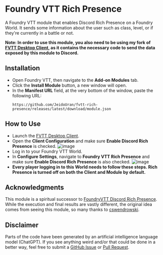 # Foundry VTT Rich Presence
A Foundry VTT module that enables Discord Rich Presence on a Foundry World. It sends some information about the user such as class, level, or if they're currently in a battle or not.

**Note: In order to use this module, you also need to be using my fork of [FVTT Desktop Client](https://github.com/JeidoUran/fvtt-player-client), as it contains the necessary code to send the data exposed by this module to Discord.**

## Installation
- Open Foundry VTT, then navigate to the **Add-on Modules** tab.
- Click the **Install Module** button, a new window will open.
- In the **Manifest URL** field, at the very bottom of the window, paste the following URL:
     ``` 
     https://github.com/JeidoUran/fvtt-rich-presence/releases/latest/download/module.json
     ```
## How to Use
- Launch the [FVTT Desktop Client](https://github.com/JeidoUran/fvtt-player-client).
- Open the **Client Configuration** and make sure **Enable Discord Rich Presence** is checked.
![image](https://github.com/user-attachments/assets/877fd3c7-f212-4b1e-8d6e-e5bfce7a2ce5)
- Log in to your Foundry VTT World.
- In **Configure Settings**, navigate to **Foundry VTT Rich Presence** and make sure **Enable Discord Rich Presence** is also checked. 
![image](https://github.com/user-attachments/assets/aad94072-6e39-4138-88a0-28fbc687d02c)
- **Every player logging in to this World needs to follow these steps. Rich Presence is turned off on both the Client and Module by default.**

## Acknowledgments

This module is a spiritual successor to [FoundryVTT Discord Rich Presence](https://github.com/cswendrowski/FoundryVTT-Discord-Rich-Presence?tab=readme-ov-file). While the execution and final results are vastly different, the original idea comes from seeing this module, so many thanks to [cswendrowski](https://github.com/cswendrowski).

## Disclaimer

Parts of the code have been generated by an artificial intelligence language model (ChatGPT). If you see anything weird and/or that could be done in a better way, feel free to submit a [GitHub Issue](https://github.com/JeidoUran/fvtt-rich-presence/issues) or [Pull Request](https://github.com/JeidoUran/fvtt-rich-presence/pulls).
